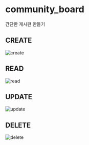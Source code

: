 # community_board
간단한 게시판 만들기

## CREATE
![create](https://github.com/Literacy-Masters/community_board/assets/51390109/e3c255f4-80e7-449b-b82a-3804e261f74e)


## READ
![read](https://github.com/Literacy-Masters/community_board/assets/51390109/9624e523-9a64-49ac-beeb-561e4288ae34)


## UPDATE
![update](https://github.com/Literacy-Masters/community_board/assets/51390109/acdc8b86-30ba-40b0-a659-f46b8d74cb9f)


## DELETE
![delete](https://github.com/Literacy-Masters/community_board/assets/51390109/89702846-6aab-4360-85c8-b5be39e11b35)

